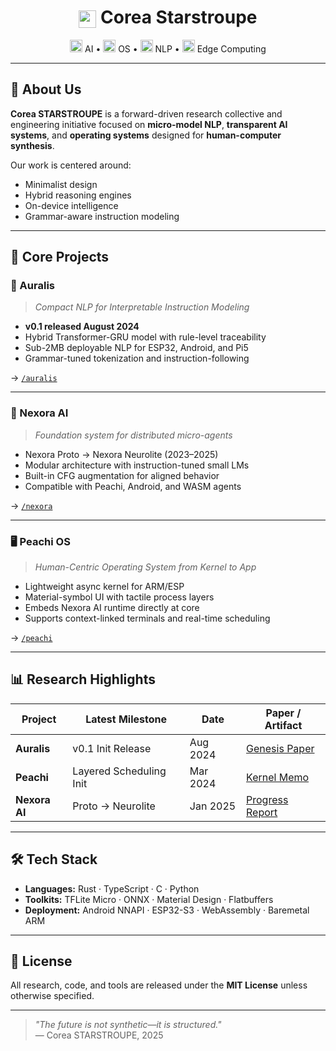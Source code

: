 <h1 align="center">
  <img src="https://fonts.gstatic.com/s/i/short-term/release/materialsymbolsoutlined/rocket_launch/default/24px.svg" width="28" valign="middle" />  
  Corea Starstroupe
</h1>

<p align="center">
  <img src="https://fonts.gstatic.com/s/i/short-term/release/materialsymbolsoutlined/psychiatry/default/24px.svg" width="20" /> AI • 
  <img src="https://fonts.gstatic.com/s/i/short-term/release/materialsymbolsoutlined/terminal/default/24px.svg" width="20" /> OS • 
  <img src="https://fonts.gstatic.com/s/i/short-term/release/materialsymbolsoutlined/text_snippet/default/24px.svg" width="20" /> NLP • 
  <img src="https://fonts.gstatic.com/s/i/short-term/release/materialsymbolsoutlined/lightbulb/default/24px.svg" width="20" /> Edge Computing
</p>

---

## 🧭 About Us

**Corea STARSTROUPE** is a forward-driven research collective and engineering initiative focused on **micro-model NLP**, **transparent AI systems**, and **operating systems** designed for **human-computer synthesis**.

Our work is centered around:
- Minimalist design
- Hybrid reasoning engines
- On-device intelligence
- Grammar-aware instruction modeling

---

## 🚀 Core Projects

### 🧠 Auralis  
> *Compact NLP for Interpretable Instruction Modeling*

- **v0.1 released August 2024**
- Hybrid Transformer-GRU model with rule-level traceability
- Sub-2MB deployable NLP for ESP32, Android, and Pi5
- Grammar-tuned tokenization and instruction-following

→ [`/auralis`](https://github.com/starstroupe/auralis)

---

### 🧬 Nexora AI  
> *Foundation system for distributed micro-agents*

- Nexora Proto → Nexora Neurolite (2023–2025)
- Modular architecture with instruction-tuned small LMs
- Built-in CFG augmentation for aligned behavior
- Compatible with Peachi, Android, and WASM agents

→ [`/nexora`](https://github.com/starstroupe/nexora)

---

### 🖥️ Peachi OS  
> *Human-Centric Operating System from Kernel to App*

- Lightweight async kernel for ARM/ESP
- Material-symbol UI with tactile process layers
- Embeds Nexora AI runtime directly at core
- Supports context-linked terminals and real-time scheduling

→ [`/peachi`](https://github.com/starstroupe/peachi)

---

## 📊 Research Highlights

| Project       | Latest Milestone      | Date        | Paper / Artifact              |
|---------------|------------------------|-------------|-------------------------------|
| **Auralis**   | v0.1 Init Release       | Aug 2024    | [Genesis Paper](docs/auralis-init.pdf) |
| **Peachi**    | Layered Scheduling Init | Mar 2024    | [Kernel Memo](docs/peachi-1.pdf)       |
| **Nexora AI** | Proto → Neurolite       | Jan 2025    | [Progress Report](docs/nexora-2.pdf)   |

---

## 🛠️ Tech Stack

- **Languages:** Rust · TypeScript · C · Python
- **Toolkits:** TFLite Micro · ONNX · Material Design · Flatbuffers
- **Deployment:** Android NNAPI · ESP32-S3 · WebAssembly · Baremetal ARM

---

## 📜 License

All research, code, and tools are released under the **MIT License** unless otherwise specified.

---

> _"The future is not synthetic—it is structured."_  
> — Corea STARSTROUPE, 2025

